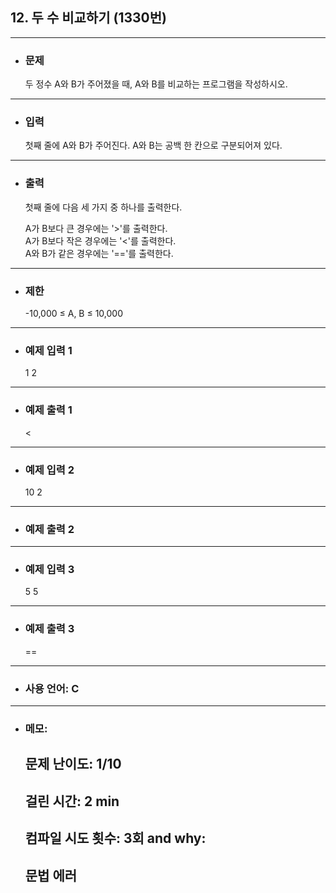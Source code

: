 ## 12. 두 수 비교하기 (1330번)

---

- ### 문제
  
  두 정수 A와 B가 주어졌을 때, A와 B를 비교하는 프로그램을 작성하시오.
  
---


- ### 입력

  첫째 줄에 A와 B가 주어진다. A와 B는 공백 한 칸으로 구분되어져 있다.

---

- ### 출력

  첫째 줄에 다음 세 가지 중 하나를 출력한다.  

  A가 B보다 큰 경우에는 '>'를 출력한다.  
  A가 B보다 작은 경우에는 '<'를 출력한다.  
  A와 B가 같은 경우에는 '=='를 출력한다.

---

- ### 제한

  -10,000 ≤ A, B ≤ 10,000

---
 
- ### 예제 입력 1 

  1 2

---

- ### 예제 출력 1 

  <

---

 
- ### 예제 입력 2 

  10 2

---

- ### 예제 출력 2 

  >

---

- ### 예제 입력 3 

  5 5

---

- ### 예제 출력 3 

  ==

---

- ### 사용 언어: C

---

- ### 메모:

  ## 문제 난이도: 1/10
  ## 걸린 시간: 2 min
  ## 컴파일 시도 횟수: 3회 and why:
  ## 문법 에러
  
